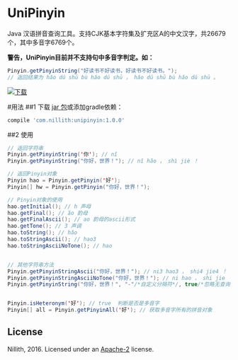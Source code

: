 UniPinyin
============
Java 汉语拼音查询工具。支持CJK基本字符集及扩充区A的中文汉字，共26679个，其中多音字6769个。

**警告，UniPinyin目前并不支持句中多音字判定。如：**
```java
Pinyin.getPinyinString("好读书不好读书，好读书不好读书。");
// 返回结果为 hǎo dú shū bù hǎo dú shū ， hǎo dú shū bù hǎo dú shū 。
```

[ ![下载](https://api.bintray.com/packages/nillith/maven/UniPinyin/images/download.svg) ](https://bintray.com/nillith/maven/UniPinyin/_latestVersion)

#用法
##1 下载 [jar 包](https://bintray.com/nillith/maven/download_file?file_path=com%2Fnillith%2Funipinyin%2F1.0.0%2Funipinyin-1.0.0.jar)或添加gradle依赖：

```groovy
compile 'com.nillith:unipinyin:1.0.0'
```

##2 使用

```java
// 返回字符串
Pinyin.getPinyinString('你'); // nǐ 
Pinyin.getPinyinString("你好，世界！"); // nǐ hǎo ， shì jiè ！

// 返回Pinyin对象
Pinyin hao = Pinyin.getPinyin('好');
Pinyin[] hw = Pinyin.getPinyin("你好，世界！");

// Pinyin对象的使用
hao.getInitial(); // h 声母
hao.getFinal(); // ǎo 韵母 
hao.getFinalAscii(); // ao 韵母的ascii形式
hao.getTone(); // 3 声调
hao.toString(); // hǎo
hao.toStringAscii(); // hao3
hao.toStringAsciiNoTone(); // hao


// 其他字符串方法
Pinyin.getPinyinStringAscii("你好，世界！"); // ni3 hao3 ， shi4 jie4 ！
Pinyin.getPinyinStringAsciiNoTone("你好，世界！"); // ni hao ， shi jie ！
Pinyin.getPinyinString("你好，世界！", "-"/*自定义分隔符*/, true/*忽略无查询结果的字符*/); // nǐ-hǎo-shì-jiè


Pinyin.isHeteronym('好'); // true  判断是否是多音字
Pinyin[] all = Pinyin.getPinyinAll('好'); // 获取多音字所有的拼音对象
```
## License

Nillith, 2016. Licensed under an [Apache-2](LICENSE.txt) license.
